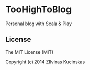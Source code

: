 TooHighToBlog
=============

Personal blog with Scala &amp; Play

## License

The MIT License (MIT)

Copyright (c) 2014 ZIlvinas Kucinskas
